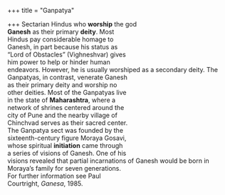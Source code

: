 +++
title = "Ganpatya"

+++
Sectarian Hindus who **worship** the god  
**Ganesh** as their primary **deity**. Most  
Hindus pay considerable homage to  
Ganesh, in part because his status as  
“Lord of Obstacles” (Vighneshvar) gives  
him power to help or hinder human  
endeavors. However, he is usually worshiped as a secondary deity. The  
Ganpatyas, in contrast, venerate Ganesh  
as their primary deity and worship no  
other deities. Most of the Ganpatyas live  
in the state of **Maharashtra**, where a  
network of shrines centered around the  
city of Pune and the nearby village of  
Chinchvad serves as their sacred center.  
The Ganpatya sect was founded by the  
sixteenth-century figure Moraya Gosavi,  
whose spiritual **initiation** came through  
a series of visions of Ganesh. One of his  
visions revealed that partial incarnations of Ganesh would be born in  
Moraya’s family for seven generations.  
For further information see Paul  
Courtright, *Ganesa*, 1985.